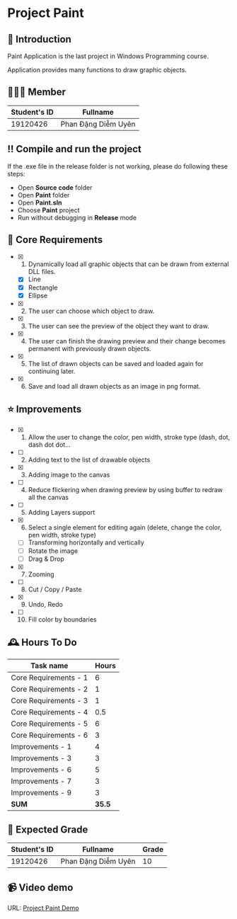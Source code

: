 # Project Paint

## 📢 Introduction

Paint Application is the last project in Windows Programming course.

Application provides many functions to draw graphic objects.

## 👩🏻‍💼 Member

| Student's ID | Fullname |
| -------- | ------------ |
| 19120426 | Phan Đặng Diễm Uyên |

## ‼ Compile and run the project

If the .exe file in the release folder is not working, please do following these steps:
- Open **Source code** folder
- Open **Paint** folder
- Open **Paint.sln**
- Choose **Paint** project
- Run without debugging in **Release** mode

## 🔑 Core Requirements

- [x] 1. Dynamically load all graphic objects that can be drawn from external DLL files.
  - [x] Line
  - [x] Rectangle
  - [x] Ellipse
- [x] 2. The user can choose which object to draw.
- [x] 3. The user can see the preview of the object they want to draw.
- [x] 4. The user can finish the drawing preview and their change becomes permanent with previously drawn objects.
- [x] 5. The list of drawn objects can be saved and loaded again for continuing later.
- [x] 6. Save and load all drawn objects as an image in png format.

## ⭐ Improvements

- [x] 1. Allow the user to change the color, pen width, stroke type (dash, dot, dash dot dot...
- [ ] 2. Adding text to the list of drawable objects
- [x] 3. Adding image to the canvas
- [ ] 4. Reduce flickering when drawing preview by using buffer to redraw all the canvas
- [ ] 5. Adding Layers support
- [x] 6. Select a single element for editing again (delete, change the color, pen width, stroke type)
  - [ ] Transforming horizontally and vertically
  - [ ] Rotate the image
  - [ ] Drag & Drop
- [x] 7. Zooming
- [ ] 8. Cut / Copy / Paste
- [x] 9. Undo, Redo
- [ ] 10. Fill color by boundaries

## 🕰 Hours To Do

| Task name | Hours |
| ----------- | --- |
| Core Requirements - 1 | 6 |
| Core Requirements - 2 | 1 |
| Core Requirements - 3 | 1 |
| Core Requirements - 4 | 0.5 |
| Core Requirements - 5 | 6 |
| Core Requirements - 6 | 3 |
| Improvements - 1 | 4 |
| Improvements - 3 | 3 |
| Improvements - 6 | 5 |
| Improvements - 7 | 3 |
| Improvements - 9 | 3 |
| **SUM** | **35.5** |

## 💯 Expected Grade

| Student's ID | Fullname | Grade |
| -------- | ------------ | --- |
| 19120426 | Phan Đặng Diễm Uyên | 10 |

## 📹 Video demo

URL: [Project Paint Demo]()
